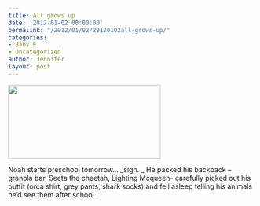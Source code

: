 ```yaml
---
title: All grows up
date: '2012-01-02 00:00:00'
permalink: "/2012/01/02/20120102all-grows-up/"
categories:
- Baby E
- Uncategorized
author: Jennifer
layout: post
---
```


<a rel="attachment wp-att-1326" href="http://static.squarespace.com/static/50db6bb3e4b015296cd43789/50dfa5b1e4b0dc6320e0b5ea/50dfa5f0e4b0dc6320e0bd52/1356834288259/?format=original"><img title="OLYMPUS DIGITAL CAMERA" height="150" alt="" width="310" class="alignnone size-thumbnail wp-image-1326" src="http://static.squarespace.com/static/50db6bb3e4b015296cd43789/50dfa5b1e4b0dc6320e0b5ea/50dfa5b3e4b0dc6320e0b89a/1325537246000/?format=original" /></a>

Noah starts preschool tomorrow&#8230; _sigh. _ He packed his backpack &#8211; granola bar, Seeta the cheetah, Lighting Mcqueen- carefully picked out his outfit (orca shirt, grey pants, shark socks) and fell asleep telling his animals he&#8217;d see them after school.
